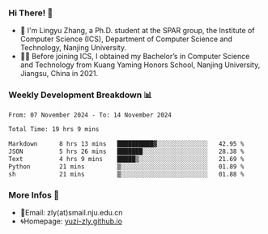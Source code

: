 ### Hi There! 👋 
- 🐳 I'm Lingyu Zhang, a Ph.D. student at the SPAR group, the Institute of Computer Science (ICS), Department of Computer Science and Technology, Nanjing University.
- 🧑‍🎓 Before joining ICS, I obtained my Bachelor’s in Computer Science and Technology from Kuang Yaming Honors School, Nanjing University, Jiangsu, China in 2021.

### Weekly Development Breakdown :bar_chart:

<!--START_SECTION:waka-->

```txt
From: 07 November 2024 - To: 14 November 2024

Total Time: 19 hrs 9 mins

Markdown      8 hrs 13 mins   ██████████▓░░░░░░░░░░░░░░   42.95 %
JSON          5 hrs 26 mins   ███████░░░░░░░░░░░░░░░░░░   28.38 %
Text          4 hrs 9 mins    █████▒░░░░░░░░░░░░░░░░░░░   21.69 %
Python        21 mins         ▒░░░░░░░░░░░░░░░░░░░░░░░░   01.89 %
sh            21 mins         ▒░░░░░░░░░░░░░░░░░░░░░░░░   01.88 %
```

<!--END_SECTION:waka-->

<!--
### Github Contributions :octocat:

![](https://raw.githubusercontent.com/yuzi-zly/yuzi-zly/output/github-contribution-grid-snake.svg)              
-->

### More Infos 📖

- 📧Email: zly(at)smail.nju.edu.cn
- 🌀Homepage: [yuzi-zly.github.io](https://yuzi-zly.github.io/)
